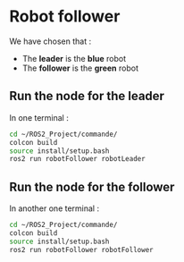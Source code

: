 # Robot follower

We have chosen that :
* The **leader** is the **blue** robot
* The **follower** is the **green** robot


## Run the node for the leader 

In one terminal : 

```bash
cd ~/ROS2_Project/commande/
colcon build
source install/setup.bash
ros2 run robotFollower robotLeader
```

## Run the node for the follower

In another one terminal : 

```bash
cd ~/ROS2_Project/commande/
colcon build
source install/setup.bash
ros2 run robotFollower robotFollower
```